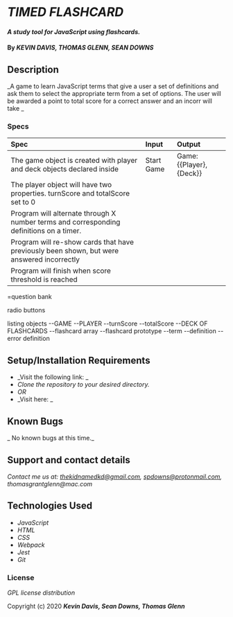 # _TIMED FLASHCARD_

#### _A study tool for JavaScript using flashcards._

#### By _**KEVIN DAVIS, THOMAS GLENN, SEAN DOWNS**_

## Description

_A game to learn JavaScript terms that give a user a set of definitions and ask them to select the appropriate term from a set of options. The user will be awarded a point to total score for a correct answer and an incorr will take _

### Specs
| Spec | Input | Output |
| :-------------     | :------------- | :------------- |
| The game object is created with player and deck objects declared inside| Start Game | Game:{{Player}, {Deck}} |
| The player object will have two properties. turnScore and totalScore set to 0| | |
| Program will alternate through X number terms and corresponding definitions on a timer. | | |
| Program will re-show cards that have previously been shown, but were answered incorrectly | | |
| Program will finish when score threshold is reached | | |

=question bank


radio buttons

listing objects
--GAME
  --PLAYER
      --turnScore
      --totalScore
  --DECK OF FLASHCARDS
    --flashcard array
    --flashcard prototype
      --term
      --definition
      --error definition

## Setup/Installation Requirements

* _Visit the following link: _
* _Clone the repository to your desired directory._
* _OR_
* _Visit here: _

## Known Bugs

_ No known bugs at this time._

## Support and contact details

_Contact me us at: thekidnamedkd@gmail.com, spdowns@protonmail.com, thomasgrantglenn@mac.com_

## Technologies Used

* _JavaScript_
* _HTML_
* _CSS_
* _Webpack_
* _Jest_
* _Git_

### License

*GPL license distribution*

Copyright (c) 2020 **_Kevin Davis, Sean Downs, Thomas Glenn_**
